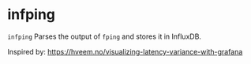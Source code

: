 # infping
`infping` Parses the output of `fping` and stores it in InfluxDB.

Inspired by: https://hveem.no/visualizing-latency-variance-with-grafana
